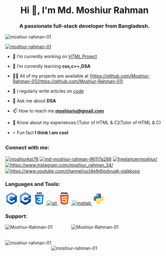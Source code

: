 <h1 align="center">Hi 👋, I'm Md. Moshiur Rahman</h1>
<h3 align="center">A passionate full-stack developer from Bangladesh.</h3>

<p align="left"> <img src="https://komarev.com/ghpvc/?username=moshiur-rahman-01&label=Profile%20views&color=0e75b6&style=flat" alt="moshiur-rahman-01" /> </p>

<p align="left"> <a href="https://github.com/ryo-ma/github-profile-trophy"><img src="https://github-profile-trophy.vercel.app/?username=moshiur-rahman-01" alt="moshiur-rahman-01" /></a> </p>

- 🔭 I’m currently working on [HTML Project](https://github.com/Moshiur-Rahman-01/My-html-project/blob/main/My_html_project.html)

- 🌱 I’m currently learning **css,c++,DSA**

- 👨‍💻 All of my projects are available at [https://github.com/Moshiur-Rahman-01](https://github.com/Moshiur-Rahman-01)

- 📝 I regularly write articles on [code](code)

- 💬 Ask me about **DSA**

- 📫 How to reach me **moshiuriu@gmail.com**

- 📄 Know about my experiences [Tutor of HTML & C](Tutor of HTML & C)

- ⚡ Fun fact **I think I am cool**

<h3 align="left">Connect with me:</h3>
<p align="left">
<a href="https://twitter.com/moshiurkst78" target="blank"><img align="center" src="https://raw.githubusercontent.com/rahuldkjain/github-profile-readme-generator/master/src/images/icons/Social/twitter.svg" alt="moshiurkst78" height="30" width="40" /></a>
<a href="https://linkedin.com/in/md-moshiur-rahman-96117a288" target="blank"><img align="center" src="https://raw.githubusercontent.com/rahuldkjain/github-profile-readme-generator/master/src/images/icons/Social/linked-in-alt.svg" alt="md-moshiur-rahman-96117a288" height="30" width="40" /></a>
<a href="https://fb.com/freelancermoshiur/" target="blank"><img align="center" src="https://raw.githubusercontent.com/rahuldkjain/github-profile-readme-generator/master/src/images/icons/Social/facebook.svg" alt="freelancermoshiur/" height="30" width="40" /></a>
<a href="https://instagram.com/https://www.instagram.com/moshiur_rahman_34/" target="blank"><img align="center" src="https://raw.githubusercontent.com/rahuldkjain/github-profile-readme-generator/master/src/images/icons/Social/instagram.svg" alt="https://www.instagram.com/moshiur_rahman_34/" height="30" width="40" /></a>
<a href="https://www.youtube.com/c/https://www.youtube.com/channel/uct4efk6jodvuqk-oqjkkosg" target="blank"><img align="center" src="https://raw.githubusercontent.com/rahuldkjain/github-profile-readme-generator/master/src/images/icons/Social/youtube.svg" alt="https://www.youtube.com/channel/uct4efk6jodvuqk-oqjkkosg" height="30" width="40" /></a>
</p>

<h3 align="left">Languages and Tools:</h3>
<p align="left"> <a href="https://www.cprogramming.com/" target="_blank" rel="noreferrer"> <img src="https://raw.githubusercontent.com/devicons/devicon/master/icons/c/c-original.svg" alt="c" width="40" height="40"/> </a> <a href="https://www.w3schools.com/cpp/" target="_blank" rel="noreferrer"> <img src="https://raw.githubusercontent.com/devicons/devicon/master/icons/cplusplus/cplusplus-original.svg" alt="cplusplus" width="40" height="40"/> </a> <a href="https://www.w3schools.com/css/" target="_blank" rel="noreferrer"> <img src="https://raw.githubusercontent.com/devicons/devicon/master/icons/css3/css3-original-wordmark.svg" alt="css3" width="40" height="40"/> </a> <a href="https://git-scm.com/" target="_blank" rel="noreferrer"> <img src="https://www.vectorlogo.zone/logos/git-scm/git-scm-icon.svg" alt="git" width="40" height="40"/> </a> <a href="https://www.w3.org/html/" target="_blank" rel="noreferrer"> <img src="https://raw.githubusercontent.com/devicons/devicon/master/icons/html5/html5-original-wordmark.svg" alt="html5" width="40" height="40"/> </a> <a href="https://www.mathworks.com/" target="_blank" rel="noreferrer"> <img src="https://upload.wikimedia.org/wikipedia/commons/2/21/Matlab_Logo.png" alt="matlab" width="40" height="40"/> </a> <a href="https://www.python.org" target="_blank" rel="noreferrer"> <img src="https://raw.githubusercontent.com/devicons/devicon/master/icons/python/python-original.svg" alt="python" width="40" height="40"/> </a> </p>

<h3 align="left">Support:</h3>
<p><a href="https://www.buymeacoffee.com/Moshiur-Rahman-01"> <img align="left" src="https://cdn.buymeacoffee.com/buttons/v2/default-yellow.png" height="50" width="210" alt="Moshiur-Rahman-01" /></a><a href="https://ko-fi.com/Moshiur-Rahman-01"> <img align="left" src="https://cdn.ko-fi.com/cdn/kofi3.png?v=3" height="50" width="210" alt="Moshiur-Rahman-01" /></a></p><br><br>

<p><img align="left" src="https://github-readme-stats.vercel.app/api/top-langs?username=moshiur-rahman-01&show_icons=true&locale=en&layout=compact" alt="moshiur-rahman-01" /></p>

<p>&nbsp;<img align="center" src="https://github-readme-stats.vercel.app/api?username=moshiur-rahman-01&show_icons=true&locale=en" alt="moshiur-rahman-01" /></p>
